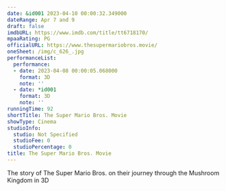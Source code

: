 ```yaml
---
date: &id001 2023-04-10 00:00:32.349000
dateRange: Apr 7 and 9
draft: false
imdbURL: https://www.imdb.com/title/tt6718170/
mpaaRating: PG
officialURL: https://www.thesupermariobros.movie/
oneSheet: /img/c_626_.jpg
performanceList:
  performance:
  - date: 2023-04-08 00:00:05.068000
    format: 3D
    note: ''
  - date: *id001
    format: 3D
    note: ''
runningTime: 92
shortTitle: The Super Mario Bros. Movie
showType: Cinema
studioInfo:
  studio: Not Specified
  studioFee: 0
  studioPercentage: 0
title: The Super Mario Bros. Movie
---
```


The story of The Super Mario Bros. on their journey through the Mushroom Kingdom in 3D